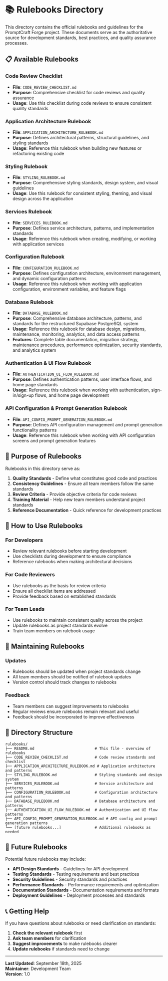 # 📚 Rulebooks Directory

This directory contains the official rulebooks and guidelines for the PromptCraft Forge project. These documents serve as the authoritative source for development standards, best practices, and quality assurance processes.

## 📋 **Available Rulebooks**

### **Code Review Checklist**
- **File**: `CODE_REVIEW_CHECKLIST.md`
- **Purpose**: Comprehensive checklist for code reviews and quality assurance
- **Usage**: Use this checklist during code reviews to ensure consistent quality standards

### **Application Architecture Rulebook**
- **File**: `APPLICATION_ARCHITECTURE_RULEBOOK.md`
- **Purpose**: Defines architectural patterns, structural guidelines, and styling standards
- **Usage**: Reference this rulebook when building new features or refactoring existing code

### **Styling Rulebook**
- **File**: `STYLING_RULEBOOK.md`
- **Purpose**: Comprehensive styling standards, design system, and visual guidelines
- **Usage**: Use this rulebook for consistent styling, theming, and visual design across the application

### **Services Rulebook**
- **File**: `SERVICES_RULEBOOK.md`
- **Purpose**: Defines service architecture, patterns, and implementation standards
- **Usage**: Reference this rulebook when creating, modifying, or working with application services

### **Configuration Rulebook**
- **File**: `CONFIGURATION_RULEBOOK.md`
- **Purpose**: Defines configuration architecture, environment management, and dynamic configuration patterns
- **Usage**: Reference this rulebook when working with application configuration, environment variables, and feature flags

### **Database Rulebook**
- **File**: `DATABASE_RULEBOOK.md`
- **Purpose**: Comprehensive database architecture, patterns, and standards for the restructured Supabase PostgreSQL system
- **Usage**: Reference this rulebook for database design, migrations, maintenance, monitoring, analytics, and data access patterns
- **Features**: Complete table documentation, migration strategy, maintenance procedures, performance optimization, security standards, and analytics system

### **Authentication & UI Flow Rulebook**
- **File**: `AUTHENTICATION_UI_FLOW_RULEBOOK.md`
- **Purpose**: Defines authentication patterns, user interface flows, and home page standards
- **Usage**: Reference this rulebook when working with authentication, sign-in/sign-up flows, and home page development

### **API Configuration & Prompt Generation Rulebook**
- **File**: `API_CONFIG_PROMPT_GENERATION_RULEBOOK.md`
- **Purpose**: Defines API configuration management and prompt generation functionality patterns
- **Usage**: Reference this rulebook when working with API configuration screens and prompt generation features

## 🎯 **Purpose of Rulebooks**

Rulebooks in this directory serve as:

1. **Quality Standards** - Define what constitutes good code and practices
2. **Consistency Guidelines** - Ensure all team members follow the same standards
3. **Review Criteria** - Provide objective criteria for code reviews
4. **Training Material** - Help new team members understand project standards
5. **Reference Documentation** - Quick reference for development practices

## 📖 **How to Use Rulebooks**

### **For Developers**
- Review relevant rulebooks before starting development
- Use checklists during development to ensure compliance
- Reference rulebooks when making architectural decisions

### **For Code Reviewers**
- Use rulebooks as the basis for review criteria
- Ensure all checklist items are addressed
- Provide feedback based on established standards

### **For Team Leads**
- Use rulebooks to maintain consistent quality across the project
- Update rulebooks as project standards evolve
- Train team members on rulebook usage

## 🔄 **Maintaining Rulebooks**

### **Updates**
- Rulebooks should be updated when project standards change
- All team members should be notified of rulebook updates
- Version control should track changes to rulebooks

### **Feedback**
- Team members can suggest improvements to rulebooks
- Regular reviews ensure rulebooks remain relevant and useful
- Feedback should be incorporated to improve effectiveness

## 📁 **Directory Structure**

```
rulebooks/
├── README.md                           # This file - overview of rulebooks
├── CODE_REVIEW_CHECKLIST.md            # Code review standards and checklist
├── APPLICATION_ARCHITECTURE_RULEBOOK.md # Application architecture and patterns
├── STYLING_RULEBOOK.md                 # Styling standards and design system
├── SERVICES_RULEBOOK.md                # Service architecture and patterns
├── CONFIGURATION_RULEBOOK.md           # Configuration architecture and patterns
├── DATABASE_RULEBOOK.md                # Database architecture and patterns
├── AUTHENTICATION_UI_FLOW_RULEBOOK.md  # Authentication and UI flow patterns
├── API_CONFIG_PROMPT_GENERATION_RULEBOOK.md # API config and prompt generation patterns
└── [future rulebooks...]               # Additional rulebooks as needed
```

## 🚀 **Future Rulebooks**

Potential future rulebooks may include:

- **API Design Standards** - Guidelines for API development
- **Testing Standards** - Testing requirements and best practices
- **Security Guidelines** - Security standards and practices
- **Performance Standards** - Performance requirements and optimization
- **Documentation Standards** - Documentation requirements and formats
- **Deployment Guidelines** - Deployment processes and standards

## 📞 **Getting Help**

If you have questions about rulebooks or need clarification on standards:

1. **Check the relevant rulebook** first
2. **Ask team members** for clarification
3. **Suggest improvements** to make rulebooks clearer
4. **Update rulebooks** if standards need to change

---

**Last Updated**: September 18th, 2025  
**Maintainer**: Development Team  
**Version**: 1.0
